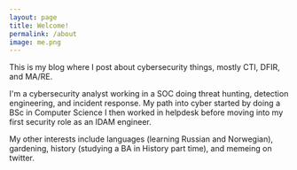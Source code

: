 ```yaml
---
layout: page
title: Welcome!
permalink: /about
image: me.png
---
```


This is my blog where I post about cybersecurity things, mostly CTI, DFIR, and MA/RE.

I'm a cybersecurity analyst working in a SOC doing threat hunting, detection engineering, and incident response. My path into cyber started by doing a BSc in Computer Science I then worked in helpdesk before moving into my first security role as an IDAM engineer. 

My other interests include languages (learning Russian and Norwegian), gardening,  history (studying a BA in History part time), and memeing on twitter.